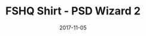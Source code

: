 ---
setID: 15
path: /product/FSHQShirt-PSDWizard2
date: 2017-11-05
title: FSHQ Shirt - PSD Wizard 2
description: Lorem ipsum dolor sit amet, consectetur adipiscing elit. Curabitur ultrices, ligula non euismod posuere, ligula enim placerat purus, pharetra ultrices metus est in mi. Sed malesuada elementum odio et feugiat. Donec in neque neque. Proin gravida vehicula ultricies. Pellentesque lacinia fermentum faucibus. Aliquam dapibus mauris sed diam viverra, consequat auctor.
price: '400.00'
image: /images/FSHQShirt-PSDWizard2.png
altText: product image
weight: '200 g'
dimensions: ''
materials: ''
OtherInfo: Lorem ipsum dolor sit amet, consectetur adipiscing elit. Curabitur 
---